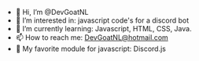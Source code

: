 - 👋 Hi, I’m @DevGoatNL
- 👀 I’m interested in: javascript code's for a discord bot
- 🌱 I’m currently learning: Javascript, HTML, CSS, Java.
- 📫 How to reach me: DevGoatNL@hotmail.com
- 🤖 My favorite module for javascript: Discord.js
